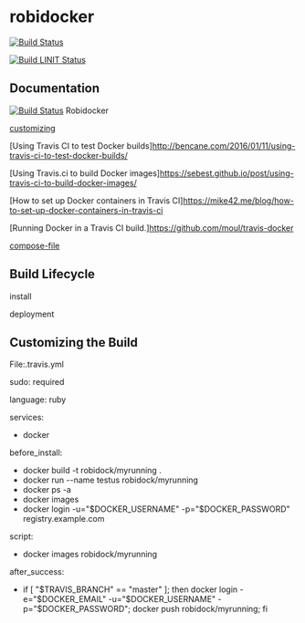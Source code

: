 # robidocker

[![Build Status](https://travis-ci.org/robisys/robidocker.svg)](https://travis-ci.org/robisys/robidocker)

[![Build LINIT Status](https://lint.travis-ci.org/)](http://lint.travis-ci.org/robisys/robidocker)

## Documentation
[![Build Status](https://docs.travis-ci.com/)](https://docs.travis-ci.com/)
Robidocker

[customizing](https://docs.travis-ci.com/user/customizing-the-build)

[Using Travis CI to test Docker builds]http://bencane.com/2016/01/11/using-travis-ci-to-test-docker-builds/

[Using Travis.ci to build Docker images]https://sebest.github.io/post/using-travis-ci-to-build-docker-images/

[How to set up Docker containers in Travis CI]https://mike42.me/blog/how-to-set-up-docker-containers-in-travis-ci

[Running Docker in a Travis CI build.]https://github.com/moul/travis-docker


[ compose-file](https://docs.docker.com/compose/compose-file/)

## Build Lifecycle
install 

deployment

## Customizing the Build 
File:.travis.yml

sudo: required

language: ruby

services:
- docker

   
before_install:
- docker build -t robidock/myrunning .
- docker run --name testus  robidock/myrunning
- docker ps -a
- docker images
- docker login -u="$DOCKER_USERNAME" -p="$DOCKER_PASSWORD" registry.example.com

script:
- docker images robidock/myrunning

after_success:
 - if [ "$TRAVIS_BRANCH" == "master" ]; then
     docker login -e="$DOCKER_EMAIL" -u="$DOCKER_USERNAME" -p="$DOCKER_PASSWORD";
   docker push robidock/myrunning;
   fi

